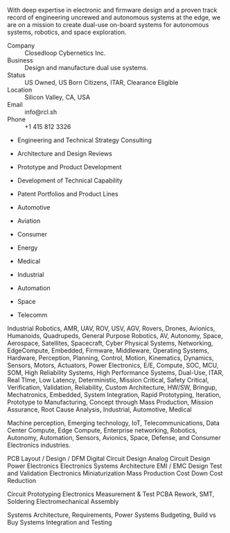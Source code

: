With deep expertise in electronic and firmware design and a proven track record of engineering uncrewed and autonomous systems at the edge, we are on a mission to create dual-use on-board systems for autonomous systems, robotics, and space exploration.

<dl>
  <dt>Company</dt>
  <dd>Closedloop Cybernetics Inc.</dd>

  <dt>Business</dt>
  <dd>Design and manufacture dual use systems.</dd>

  <dt>Status</dt>
  <dd>US Owned, US Born Citizens, ITAR, Clearance Eligible</dd>
    
  <dt>Location</dt>
  <dd>Silicon Valley, CA, USA</dd>

  <dt>Email</dt>
  <dd>info@rcl.sh</dd>
  
  <dt>Phone</dt>
  <dd>+1 415 812 3326</dd>
  
</dl>

- Engineering and Technical Strategy Consulting
- Architecture and Design Reviews
- Prototype and Product Development
- Development of Technical Capability
- Patent Portfolios and Product Lines

- Automotive
- Aviation
- Consumer
- Energy
- Medical
- Industrial
- Automation
- Space
- Telecomm



Industrial Robotics, AMR, UAV, ROV, USV, AGV, Rovers, Drones, Avionics, Humanoids, Quadrupeds, General Purpose Robotics, AV, Autonomy, Space, Aerospace, Satellites, Spacecraft, Cyber Physical Systems, Networking, EdgeCompute, Embedded, Firmware, Middleware, Operating Systems, Hardware, Perception, Planning, Control, Motion, Kinematics, Dynamics, Sensors, Motors, Actuators, Power Electronics, E/E, Compute, SOC, MCU, SOM, High Reliability Systems, High Performance Systems, Dual-Use, ITAR, Real TIme, Low Latency, Deterministic, Mission Critical, Safety Critical, Verification, Validation, Reliability, Custom Architecture, HW/SW, Bringup, Mechatronics, Embedded, System Integration, Rapid Prototyping, Iteration, Prototype to Manufacturing, Concept through Mass Production, Mission Assurance, Root Cause Analysis, Industrial, Automotive, Medical

Machine perception, Emerging technology, IoT, Telecommunications, Data Center Compute, Edge Compute, Enterprise networking, Robotics, Autonomy, Automation, Sensors, Avionics, Space, Defense, and Consumer Electronics industries.

PCB Layout / Design / DFM
Digital Circuit Design
Analog Circuit Design
Power Electronics
Electronics Systems Architecture
EMI / EMC Design
Test and Validation
Electronics Miniaturization
Mass Production
Cost Down Cost Reduction

Circuit Prototyping
Electronics Measurement & Test
PCBA Rework, SMT, Soldering
Electromechanical Assembly

Systems Architecture, Requirements, Power Systems
Budgeting, Build vs Buy
Systems Integration and Testing


